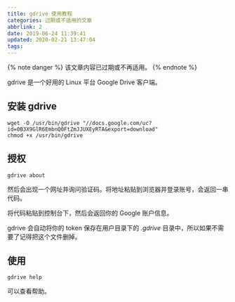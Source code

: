 ```yaml
---
title: gdrive 使用教程
categories: 过期或不适用的文章
abbrlink: 2
date: 2019-06-24 11:39:41
updated: 2020-02-21 13:47:04
tags:
---
```

{% note danger %}
该文章内容已过期或不再适用。
{% endnote %}

gdrive 是一个好用的 Linux 平台 Google Drive 客户端。

## 安装 gdrive

```
wget -O /usr/bin/gdrive "//docs.google.com/uc?id=0B3X9GlR6EmbnQ0FtZmJJUXEyRTA&export=download"
chmod +x /usr/bin/gdrive
```

## 授权

```
gdrive about
```

然后会出现一个网址并询问验证码。将地址粘贴到浏览器并登录账号，会返回一串代码。

将代码粘贴到控制台下，然后会返回你的 Google 账户信息。

gdrive 会自动将你的 token 保存在用户目录下的 *.gdrive* 目录中，所以如果不需要了记得把这个文件删掉。

## 使用

```
gdrive help
```

可以查看帮助。
